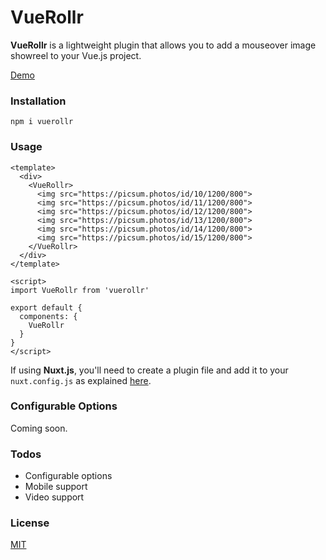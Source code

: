 # VueRollr

**VueRollr** is a lightweight plugin that allows you to add a mouseover image showreel to your Vue.js project.

[Demo](https://vuerollr.japick.io/)

### Installation

`npm i vuerollr`

### Usage

```
<template>
  <div>
    <VueRollr>
      <img src="https://picsum.photos/id/10/1200/800">
      <img src="https://picsum.photos/id/11/1200/800">
      <img src="https://picsum.photos/id/12/1200/800">
      <img src="https://picsum.photos/id/13/1200/800">
      <img src="https://picsum.photos/id/14/1200/800">
      <img src="https://picsum.photos/id/15/1200/800">
    </VueRollr>
  </div>
</template>

<script>
import VueRollr from 'vuerollr'

export default {
  components: {
    VueRollr
  }
}
</script>
```

If using **Nuxt.js**, you'll need to create a plugin file and add it to your `nuxt.config.js` as explained [here](https://nuxtjs.org/guide/plugins/#vue-plugins).

### Configurable Options

Coming soon.

### Todos

 - Configurable options
 - Mobile support
 - Video support

### License

[MIT](https://github.com/japick/vuerollr/blob/master/LICENSE)